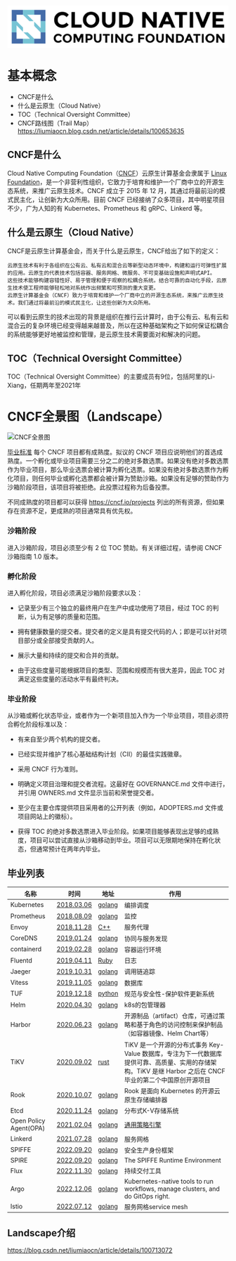 ![CNCF全景图](../img/cncf/logo.png)
# 基本概念
- CNCF是什么
- 什么是云原生（Cloud Native）
- TOC（Technical Oversight Committee）
- CNCF路线图（Trail Map）
https://liumiaocn.blog.csdn.net/article/details/100653635

## CNCF是什么
Cloud Native Computing Foundation（[CNCF](https://github.com/cncf/landscape)）云原生计算基金会隶属于 [Linux  Foundation](https://liumiaocn.blog.csdn.net/article/details/100666545)，是一个非营利性组织，它致力于培育和维护一个厂商中立的开源生态系统，来推广云原生技术。CNCF 成立于 2015 年 12 月，其通过将最前沿的模式民主化，让创新为大众所用。目前 CNCF 已经接纳了众多项目，其中明星项目不少，广为人知的有 Kubernetes、Prometheus 和 gRPC、Linkerd 等。

## 什么是云原生（Cloud Native）
CNCF是云原生计算基金会，而关于什么是云原生，CNCF给出了如下的定义：

    云原生技术有利于各组织在公有云、私有云和混合云等新型动态环境中，构建和运行可弹性扩展的应用。云原生的代表技术包括容器、服务网格、微服务、不可变基础设施和声明式API。
    这些技术能够构建容错性好、易于管理和便于观察的松耦合系统。结合可靠的自动化手段，云原生技术使工程师能够轻松地对系统作出频繁和可预测的重大变更。
    云原生计算基金会（CNCF）致力于培育和维护一个厂商中立的开源生态系统，来推广云原生技术。我们通过将最前沿的模式民主化，让这些创新为大众所用。
可以看到云原生的技术出现的背景是组织在推行云计算时，由于公有云、私有云和混合云的复杂环境已经变得越来越普及，所以在这种基础架构之下如何保证松耦合的系统能够更好地被监控和管理，是云原生技术需要面对和解决的问题。

## TOC（Technical Oversight Committee）
TOC（Technical Oversight Committee）的主要成员有9位，包括阿里的Li-Xiang，任期两年至2021年


# CNCF全景图（Landscape）
![CNCF全景图](../img/cncf/landscape.png)

[毕业标准](https://github.com/cncf/toc/blob/master/process/graduation_criteria.adoc)
每个 CNCF 项目都有成熟度。拟议的 CNCF 项目应说明他们的首选成熟度。一个孵化或毕业项目需要三分之二的绝对多数选票。如果没有绝对多数选票作为毕业项目，那么毕业选票会被计算为孵化选票。如果没有绝对多数选票作为孵化项目，则任何毕业或孵化选票都会被计算为赞助沙箱。如果没有足够的赞助作为沙箱阶段项目，该项目将被拒绝。此投票过程称为后备投票。

不同成熟度的项目都可以获得 https://cncf.io/projects 列出的所有资源，但如果存在资源不足，更成熟的项目通常具有优先权。

### 沙箱阶段

进入沙箱阶段，项目必须至少有 2 位 TOC 赞助。有关详细过程，请参阅 CNCF 沙箱指南 1.0 版本。

### 孵化阶段

进入孵化阶段，项目必须满足沙箱阶段要求以及：

- 记录至少有三个独立的最终用户在生产中成功使用了项目，经过 TOC 的判断，认为有足够的质量和范围。

- 拥有健康数量的提交者。提交者的定义是具有提交代码的人；即是可以针对项目部分或全部接受贡献的人。

- 展示大量和持续的提交和合并的贡献。

- 由于这些度量可能根据项目的类型、范围和规模而有很大差异，因此 TOC 对满足这些度量的活动水平有最终判决。

### 毕业阶段

从沙箱或孵化状态毕业，或者作为一个新项目加入作为一个毕业项目，项目必须符合孵化阶段标准以及：

- 有来自至少两个机构的提交者。

- 已经实现并维护了核心基础结构计划（CII）的最佳实践徽章。

- 采用 CNCF 行为准则。

- 明确定义项目治理和提交者流程。这最好在 GOVERNANCE.md 文件中进行，并引用 OWNERS.md 文件显示当前和荣誉提交者。

- 至少在主要仓库提供项目采用者的公开列表（例如，ADOPTERS.md 文件或项目网站上的徽标）。

- 获得 TOC 的绝对多数选票进入毕业阶段。如果项目能够表现出足够的成熟度，项目可以尝试直接从沙箱移动到毕业。项目可以无限期地保持在孵化状态，但通常预计在两年内毕业。

## 毕业列表
名称 | 时间 | 地址 | 作用
--|--|--|--
Kubernetes|[2018.03.06](https://www.cncf.io/announcement/2018/03/06/cloud-native-computing-foundation-announces-kubernetes-first-graduated-project/)|[golang](https://github.com/kubernetes/kubernetes)|编排调度
Prometheus|[2018.08.09](https://www.cncf.io/announcement/2018/08/09/prometheus-graduates/)|[golang](https://github.com/prometheus/prometheus)|监控
Envoy|[2018.11.28](https://www.cncf.io/announcement/2018/11/28/cncf-announces-envoy-graduation/)|[C++](https://github.com/envoyproxy/envoy)|服务代理
CoreDNS|[2019.01.24](https://www.cncf.io/announcement/2019/01/24/coredns-graduation/)|[golang](https://github.com/coredns/coredns)|协同与服务发现
containerd|[2019.02.28](https://www.cncf.io/announcement/2019/02/28/cncf-announces-containerd-graduation/)|[golang](https://github.com/containerd/containerd)|容器运行环境
Fluentd|[2019.04.11](https://www.cncf.io/announcement/2019/04/11/cncf-announces-fluentd-graduation/)|[Ruby](https://github.com/fluent/fluentd)|日志
Jaeger|[2019.10.31](https://www.cncf.io/announcement/2019/10/31/cloud-native-computing-foundation-announces-jaeger-graduation/)|[golang](https://github.com/jaegertracing/jaeger)|调用链追踪
Vitess|[2019.11.05](https://www.cncf.io/announcement/2019/11/05/cloud-native-computing-foundation-announces-vitess-graduation/)|[golang](https://github.com/vitessio/vitess)|数据库
TUF|[2019.12.18](https://www.cncf.io/announcement/2019/12/18/cloud-native-computing-foundation-announces-tuf-graduation/)|[python](https://github.com/theupdateframework/tuf)|规范与安全性-保护软件更新系统
Helm|[2020.04.30](https://www.cncf.io/announcement/2020/04/30/cloud-native-computing-foundation-announces-helm-graduation/)|[golang](https://github.com/helm/helm)|k8s的包管理器
Harbor |[2020.06.23](https://www.cncf.io/announcement/2020/06/23/cloud-native-computing-foundation-announces-harbor-graduation/) |[golang](https://github.com/goharbor/harbor) |开源制品（artifact）仓库，可通过策略和基于角色的访问控制来保护制品（如容器镜像、Helm Chart等）
TiKV|[2020.09.02](https://www.cncf.io/announcements/2020/09/02/cloud-native-computing-foundation-announces-tikv-graduation/)|[rust](https://github.com/tikv/tikv)|TiKV 是一个开源的分布式事务 Key-Value 数据库，专注为下一代数据库提供可靠、高质量、实用的存储架构。TiKV 是继 Harbor 之后在 CNCF 毕业的第二个中国原创开源项目
Rook|[2020.10.07](https://www.cncf.io/announcements/2020/10/07/cloud-native-computing-foundation-announces-rook-graduation/)|[golang](https://github.com/rook/rook)|Rook 是面向 Kubernetes 的开源云原生存储编排器
Etcd | [2020.11.24](https://www.cncf.io/announcements/2020/11/24/cloud-native-computing-foundation-announces-etcd-graduation/)|[golang](https://github.com/etcd-io/etcd)| 分布式K-V存储系统
Open Policy Agent(OPA)|[2021.02.04](https://www.cncf.io/announcements/2021/02/04/cloud-native-computing-foundation-announces-open-policy-agent-graduation/)|[golang](https://github.com/open-policy-agent/opa)|[通用策略引擎](https://zhuanlan.zhihu.com/p/353531134)
Linkerd |[2021.07.28](https://www.cncf.io/announcements/2021/07/28/cloud-native-computing-foundation-announces-linkerd-graduation/)|[golang](https://github.com/linkerd/linkerd2)|服务网格
SPIFFE|[2022.09.20](https://www.cncf.io/announcements/2022/09/20/spiffe-and-spire-projects-graduate-from-cloud-native-computing-foundation-incubator/)  |[golang](https://github.com/spiffe/spiffe)| 安全生产身份框架
SPIRE | [2022.09.20](https://www.cncf.io/announcements/2022/09/20/spiffe-and-spire-projects-graduate-from-cloud-native-computing-foundation-incubator/) |[golang](https://github.com/spiffe/spire)|The SPIFFE Runtime Environment
Flux|[2022.11.30](https://www.cncf.io/announcements/2022/11/30/flux-graduates-from-cncf-incubator/)|[golang](https://github.com/fluxcd/flux2)|持续交付工具
Argo |[2022.12.06](https://www.cncf.io/announcements/2022/12/06/the-cloud-native-computing-foundation-announces-argo-has-graduated/)| [golang](https://github.com/argoproj) | Kubernetes-native tools to run workflows, manage clusters, and do GitOps right.
Istio |[2022.07.12](https://www.cncf.io/announcements/2023/07/12/cloud-native-computing-foundation-reaffirms-istio-maturity-with-project-graduation/)| [golang](https://github.com/istio/istio) | 服务网格service mesh
## Landscape介绍
https://blog.csdn.net/liumiaocn/article/details/100713072

